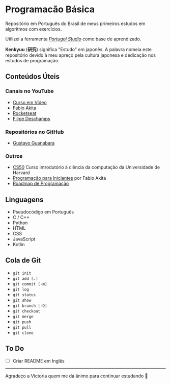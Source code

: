 # Programacão Básica

Repositório em Português do Brasil de meus primeiros estudos em algoritmos com exercícios.

Utilizei a ferramenta _[Portugol Studio](http://lite.acad.univali.br/portugol/)_ como base de aprendizado.

**Kenkyuu** (**研究**) significa "Estudo" em japonês. A palavra nomeia este repositório devido à meu apreço pela cultura japonesa e dedicação nos estudos de programação.

## Conteúdos Úteis

### Canais no YouTube

- [Curso em Vídeo](https://www.youtube.com/user/cursosemvideo)
- [Fabio Akita](https://www.youtube.com/user/AkitaOnRails)
- [Rocketseat](https://www.youtube.com/channel/UCSfwM5u0Kce6Cce8_S72olg)
- [Filipe Deschamps](https://www.youtube.com/channel/UCU5JicSrEM5A63jkJ2QvGYw)

### Repositórios no GitHub

- [Gustavo Guanabara](https://gustavoguanabara.github.io)

### Outros

- [CS50](https://cs50.harvard.edu/x/2020/) Curso introdutório à ciência da computação da Universidade de Harvard
- [Programação para Iniciantes](https://www.youtube.com/watch?v=O76ZfAIEukE&list=PLdsnXVqbHDUc7htGFobbZoNen3r_wm3ki) por Fabio Akita
- [Roadmap de Programação](https://www.youtube.com/watch?v=O76ZfAIEukE&list=PLdsnXVqbHDUc7htGFobbZoNen3r_wm3ki)

## Linguagens

- Pseudocódigo em Português
- C / C++
- Python
- HTML
- CSS
- JavaScript
- Kotlin

## Cola de Git

- `git init`
- `git add [.]`
- `git commit [-m]`
- `git log`
- `git status`
- `git show`
- `git branch [-D]`
- `git checkout`
- `git merge`
- `git push`
- `git pull`
- `git clone`

## To Do

- [ ] Criar README em Inglês

---

Agradeço a Victoria quem me dá ânimo para continuar estudando 💛
